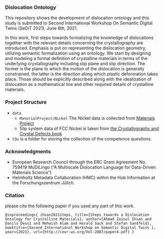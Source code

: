 ### Dislocation Ontology
This repository shows the development of dislocation ontology and this study is submitted to Second International Workshop On Semantic Digital Twins (SeDiT 2021), June 6th, 2021.

In this work, first steps towards formalizing the knowledge of dislocations together with the relevant details concerning the crystallography are introduced. Emphasis is put on representing the dislocation geometry, utilizing semantic formalization using an ontology. We start by designing and modeling a formal definition of crystalline materials in terms of the underlying crystallography including slip plane and slip direction. The former is the plane to which the motion of the dislocation is generally constrained, the latter is the direction along which plastic deformation takes place. Those should be explicitly described along with the idealization of dislocation as a mathematical line and other required details of crystalline materials.

### Project Structure
* `data`
    * `MaterialProject/Nickel` 
    The Nickel data is collected from [Materials Project](https://materialsproject.org)
    * Slip system data of FCC Nickel is taken from [the Crystallography and Crystal Defects book](https://onlinelibrary.wiley.com/doi/book/10.1002/9781119961468)
* `CQs` is a folder for storing the collection of the competence questions.

### Acknowledgments
* European Research Council through the ERC Grant Agreement No. 759419 MuDiLingo (”A Multiscale Dislocation Language for Data-Driven Materials Science”)
* Helmholtz Metadata Collaboration (HMC) within the Hub Information at the Forschungszentrum Jülich.


### Citation 
please cite the following paper if you used any part of this work. 

`@inproceedings{
ihsan2021steps,
title={Steps towards a Dislocation Ontology for Crystalline Materials},
author={Ahmad Zainul Ihsan and Danilo Dessì and Mehwish Alam and Harald Sack and Stefan Sandfeld},
booktitle={Second International Workshop on Semantic Digital Twins },
year={2021},
url={http://ceur-ws.org/Vol-2887/paper4.pdf}
}`
